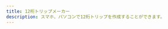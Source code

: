 ```yaml
---
title: 12桁トリップメーカー
description: スマホ、パソコンで12桁トリップを作成することができます。
---
```


<script setup>
import CustomComponent from './components/CustomComponent.vue'
</script>

<CustomComponent />
